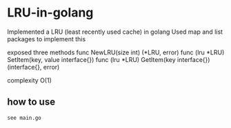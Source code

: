 # LRU-in-golang
Implemented a LRU  (least recently used cache) in golang
Used map and list packages to implement this

exposed three methods 
func NewLRU(size int) (*LRU, error) 
func (lru *LRU)	SetItem(key, value interface{})
func (lru *LRU)	GetItem(key interface{}) (interface{}, error)

complexity O(1)
## how to use
    see main.go 
    